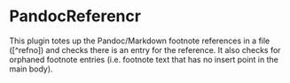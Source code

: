 PandocReferencr
===============

This plugin totes up the Pandoc/Markdown footnote references in a file ([^refno]) and checks there is an entry for the reference. It also checks for orphaned footnote entries (i.e. footnote text that has no insert point in the main body).

